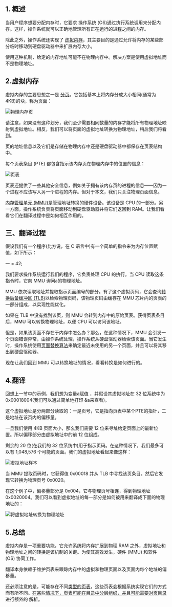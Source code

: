 ## 1. 概述

当用户程序想要分配内存时，它要求 操作系统 (OS)通过执行系统调用来分配内存。这样，操作系统就可以正确地管理所有正在运行的进程之间的内存。

除此之外，操作系统还实现了 [虚拟内存](https://www.baeldung.com/cs/virtual-memory)，其主要目的是通过允许将内存的某些部分临时移动到硬盘驱动器中来扩展内存大小。

使用这种机制，给定的内存地址可能不在物理内存中。解决方案是使用虚拟地址而不是物理地址。

## 2.虚拟内存

虚拟内存的主要思想之一是 [分页](https://www.baeldung.com/cs/segmented-paging-vs-paged-segmentation)。它包括基本上将内存分成大小相同(通常为 4KB)的块，称为页面：

![物理内存页](https://www.baeldung.com/wp-content/uploads/sites/4/2022/02/imagem_2022-02-08_002300.png)

请注意，如果没有这种划分，我们至少需要相同数量的内存才能将所有物理地址映射到虚拟地址。相反，我们可以将页面的虚拟地址转换为物理地址，稍后我们将看到。

页的地址信息以及它们是存储在物理内存中还是硬盘驱动器中都保存在页表结构中。

每个页表条目 (PTE) 都包含指示该内存页在物理内存中的位置的信息：

![页表](https://www.baeldung.com/wp-content/uploads/sites/4/2022/02/page_table.png)

页表还提供了一些其他安全信息，例如关于拥有该内存页的进程的信息——因为一个进程不应该写入另一个进程的内存。但对于本文，我们只关注物理页面信息。

[内存管理单元 (MMU)](https://foldoc.org/memory+management+unit)是管理地址转换的硬件设备。该设备是 CPU 的一部分。另一方面，操作系统负责将页面移动到硬盘驱动器并将它们返回到 RAM。让我们看看它们在翻译过程中是如何相互作用的。

## 三、翻译过程

假设我们有一个程序(比方说，在 C 语言中)有一个简单的指令来为内存位置赋值，如下所示：

一 = 42;

我们要求操作系统运行我们的程序，它负责处理 CPU 的执行。当 CPU 读取这条指令时，它向 MMU 询问a的物理地址。

MMU 依次读取地址并提取指示页面编号的部分。有了这个虚拟页码，它会查询[转换后备缓冲区 (TLB)](https://developer.arm.com/documentation/den0013/d/The-Memory-Management-Unit/The-Translation-Lookaside-Buffer)以检索物理页码，该物理页码由缓存在 MMU 芯片内的页表的一部分组成，以实现性能优化。

如果在 TLB 中没有找到该页，则 MMU 会转到内存中的原始页表。获得页表条目后，MMU 可以转换物理地址，以便 CPU 可以访问该地址。

但是，如果该页面不存在于内存中怎么办？那么，在这种情况下，MMU 会引发一个页面错误异常，由操作系统处理，操作系统从硬盘驱动器检索该页面。当它发生时，操作系统使用[页面替换算法](https://www.baeldung.com/cs/fifo-page-replacement)来确定最近未使用的另一个页面，并且可以将其移出到硬盘驱动器。

现在让我们回到 MMU 可以转换地址的情况，看看转换是如何进行的。

## 4.翻译

回想上一节中的示例，我们想为变量a赋值 ，并假设其虚拟地址在 32 位系统中为 0x00018004(我们可以通过简单地打印 &a来查看)。

这个虚拟地址是分两部分读取的：一是页号，它是指向页表中某个PTE的指针，二是地址在该页内的偏移量。

一旦我们使用 4KB 页面大小，那么我们需要 12 位来寻址给定页面上的最新位置。所以偏移部分由虚拟地址中的前 12 位组成。

剩余的 20 位(在我们的 32 位系统中)用于指示页码。在这种情况下，我们最多可以有 1,048,576 个可能的页面。我们的虚拟地址看起来像这样：

![虚拟地址样本](https://www.baeldung.com/wp-content/uploads/sites/4/2022/02/imagem_2022-02-08_011812.png)

当 MMU 提取页码时，它获得值 0x00018 并从 TLB 中寻找该页条目。然后它发现它转换为物理页号 0x0020。

在这个例子中，偏移量部分是 0x004，它与物理页号相连，得到物理地址 0x0020004。我们可以看到虚拟地址的每一部分是如何被用来翻译成下面的物理地址的：

 

![将虚拟地址转换为物理地址](https://www.baeldung.com/wp-content/uploads/sites/4/2022/02/imagem_2022-02-08_125159.png)

## 5.总结

虚拟内存是一项重要功能，它允许系统将内存扩展到物理 RAM 之外，虚拟地址和物理地址之间的转换是该机制的关键。为使其高效发生，硬件 (MMU) 和软件 (OS) 协同工作。

翻译本身依赖于维护页表来跟踪内存中的虚拟和物理页面以及页面内每个地址的偏移量。

还必须注意的是，可能存在不同[类型的页表](https://en.wikipedia.org/wiki/Page_table#Page_table_types)，这些页表会根据系统实现它们的方式而有所不同。[在某些情况下，页表可能在目录中分层组织，并且可能需要对页目录](http://osr507doc.xinuos.com/en/OSAdminG/addr_trans.html)进行额外的 解析。